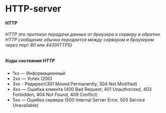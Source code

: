 # HTTP-server

<h4>HTTP</h4>
    <h6>HTTP это протокол передачи данных от браузера к серверу и обратно. HTTP сообщение обычно передается между сервером и браузером 
    через порт 80 или 443(HTTPS) 
    </h6>

<h5>Коды состояния HTTP</h5>
    <ul>
        <li>1xx — Информационный</li>
        <li>2xx — Успех (200)</li>
        <li>3xx - Редирект(301 Moved Permanently, 304 Not Modified)</li>
        <li>4xx — Ошибка клиента (400 Bad Request, 401 Unauthorized, 403 Forbidden, 404 Not Found, 409 Conflict)</li>
        <li>5xx — Ошибка сервера (500 Internal Server Error, 503 Service Unavailable)</li>
    </ul>
